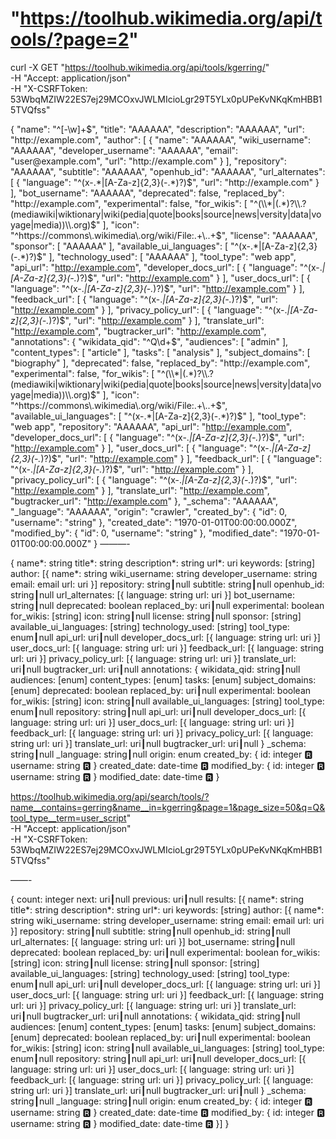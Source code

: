 
# "https://toolhub.wikimedia.org/api/tools/?page=2"

curl -X GET "https://toolhub.wikimedia.org/api/tools/kgerring/" \
 -H "Accept: application/json" \
 -H "X-CSRFToken: 53WbqMZIW22ES7ej29MCOxvJWLMIcioLgr29T5YLx0pUPeKvNKqKmHBB15TVQfss" 

{
  "name": "^[-\\w]+$",
  "title": "AAAAAA",
  "description": "AAAAAA",
  "url": "http://example.com",
  "author": [
    {
      "name": "AAAAAA",
      "wiki_username": "AAAAAA",
      "developer_username": "AAAAAA",
      "email": "user@example.com",
      "url": "http://example.com"
    }
  ],
  "repository": "AAAAAA",
  "subtitle": "AAAAAA",
  "openhub_id": "AAAAAA",
  "url_alternates": [
    {
      "language": "^(x-.*|[A-Za-z]{2,3}(-.*)?)$",
      "url": "http://example.com"
    }
  ],
  "bot_username": "AAAAAA",
  "deprecated": false,
  "replaced_by": "http://example.com",
  "experimental": false,
  "for_wikis": [
    "^(\\*|(.*)?\\.?(mediawiki|wiktionary|wiki(pedia|quote|books|source|news|versity|data|voyage|media))\\.org)$"
  ],
  "icon": "^https://commons\\.wikimedia\\.org/wiki/File:.+\\..+$",
  "license": "AAAAAA",
  "sponsor": [
    "AAAAAA"
  ],
  "available_ui_languages": [
    "^(x-.*|[A-Za-z]{2,3}(-.*)?)$"
  ],
  "technology_used": [
    "AAAAAA"
  ],
  "tool_type": "web app",
  "api_url": "http://example.com",
  "developer_docs_url": [
    {
      "language": "^(x-.*|[A-Za-z]{2,3}(-.*)?)$",
      "url": "http://example.com"
    }
  ],
  "user_docs_url": [
    {
      "language": "^(x-.*|[A-Za-z]{2,3}(-.*)?)$",
      "url": "http://example.com"
    }
  ],
  "feedback_url": [
    {
      "language": "^(x-.*|[A-Za-z]{2,3}(-.*)?)$",
      "url": "http://example.com"
    }
  ],
  "privacy_policy_url": [
    {
      "language": "^(x-.*|[A-Za-z]{2,3}(-.*)?)$",
      "url": "http://example.com"
    }
  ],
  "translate_url": "http://example.com",
  "bugtracker_url": "http://example.com",
  "annotations": {
    "wikidata_qid": "^Q\\d+$",
    "audiences": [
      "admin"
    ],
    "content_types": [
      "article"
    ],
    "tasks": [
      "analysis"
    ],
    "subject_domains": [
      "biography"
    ],
    "deprecated": false,
    "replaced_by": "http://example.com",
    "experimental": false,
    "for_wikis": [
      "^(\\*|(.*)?\\.?(mediawiki|wiktionary|wiki(pedia|quote|books|source|news|versity|data|voyage|media))\\.org)$"
    ],
    "icon": "^https://commons\\.wikimedia\\.org/wiki/File:.+\\..+$",
    "available_ui_languages": [
      "^(x-.*|[A-Za-z]{2,3}(-.*)?)$"
    ],
    "tool_type": "web app",
    "repository": "AAAAAA",
    "api_url": "http://example.com",
    "developer_docs_url": [
      {
        "language": "^(x-.*|[A-Za-z]{2,3}(-.*)?)$",
        "url": "http://example.com"
      }
    ],
    "user_docs_url": [
      {
        "language": "^(x-.*|[A-Za-z]{2,3}(-.*)?)$",
        "url": "http://example.com"
      }
    ],
    "feedback_url": [
      {
        "language": "^(x-.*|[A-Za-z]{2,3}(-.*)?)$",
        "url": "http://example.com"
      }
    ],
    "privacy_policy_url": [
      {
        "language": "^(x-.*|[A-Za-z]{2,3}(-.*)?)$",
        "url": "http://example.com"
      }
    ],
    "translate_url": "http://example.com",
    "bugtracker_url": "http://example.com"
  },
  "_schema": "AAAAAA",
  "_language": "AAAAAA",
  "origin": "crawler",
  "created_by": {
    "id": 0,
    "username": "string"
  },
  "created_date": "1970-01-01T00:00:00.000Z",
  "modified_by": {
    "id": 0,
    "username": "string"
  },
  "modified_date": "1970-01-01T00:00:00.000Z"
}
———-

{
name*: string
title*: string
description*: string
url*: uri
keywords: [string]
author: [{
name*: string
wiki_username: string
developer_username: string
email: email
url: uri
}]
repository: string┃null
subtitle: string┃null
openhub_id: string┃null
url_alternates: [{
language: string
url: uri
}]
bot_username: string┃null
deprecated: boolean
replaced_by: uri┃null
experimental: boolean
for_wikis: [string]
icon: string┃null
license: string┃null
sponsor: [string]
available_ui_languages: [string]
technology_used: [string]
tool_type: enum┃null
api_url: uri┃null
developer_docs_url: [{
language: string
url: uri
}]
user_docs_url: [{
language: string
url: uri
}]
feedback_url: [{
language: string
url: uri
}]
privacy_policy_url: [{
language: string
url: uri
}]
translate_url: uri┃null
bugtracker_url: uri┃null
annotations: {
wikidata_qid: string┃null
audiences: [enum]
content_types: [enum]
tasks: [enum]
subject_domains: [enum]
deprecated: boolean
replaced_by: uri┃null
experimental: boolean
for_wikis: [string]
icon: string┃null
available_ui_languages: [string]
tool_type: enum┃null
repository: string┃null
api_url: uri┃null
developer_docs_url: [{
language: string
url: uri
}]
user_docs_url: [{
language: string
url: uri
}]
feedback_url: [{
language: string
url: uri
}]
privacy_policy_url: [{
language: string
url: uri
}]
translate_url: uri┃null
bugtracker_url: uri┃null
}
_schema: string┃null
_language: string┃null
origin: enum
created_by: {
id: integer 🆁
username: string 🆁
}
created_date: date-time 🆁
modified_by: {
id: integer 🆁
username: string 🆁
}
modified_date: date-time 🆁
}

https://toolhub.wikimedia.org/api/search/tools/?name__contains=gerring&name__in=kgerring&page=1&page_size=50&q=Q&tool_type__term=user_script" \
 -H "Accept: application/json" \
 -H "X-CSRFToken: 53WbqMZIW22ES7ej29MCOxvJWLMIcioLgr29T5YLx0pUPeKvNKqKmHBB15TVQfss"



——-

  { count: integer
next: uri┃null
previous: uri┃null
results: [{
name*: string
title*: string
description*: string
url*: uri
keywords: [string]
author: [{
name*: string
wiki_username: string
developer_username: string
email: email
url: uri
}]
repository: string┃null
subtitle: string┃null
openhub_id: string┃null
url_alternates: [{
language: string
url: uri
}]
bot_username: string┃null
deprecated: boolean
replaced_by: uri┃null
experimental: boolean
for_wikis: [string]
icon: string┃null
license: string┃null
sponsor: [string]
available_ui_languages: [string]
technology_used: [string]
tool_type: enum┃null
api_url: uri┃null
developer_docs_url: [{
language: string
url: uri
}]
user_docs_url: [{
language: string
url: uri
}]
feedback_url: [{
language: string
url: uri
}]
privacy_policy_url: [{
language: string
url: uri
}]
translate_url: uri┃null
bugtracker_url: uri┃null
annotations: {
wikidata_qid: string┃null
audiences: [enum]
content_types: [enum]
tasks: [enum]
subject_domains: [enum]
deprecated: boolean
replaced_by: uri┃null
experimental: boolean
for_wikis: [string]
icon: string┃null
available_ui_languages: [string]
tool_type: enum┃null
repository: string┃null
api_url: uri┃null
developer_docs_url: [{
language: string
url: uri
}]
user_docs_url: [{
language: string
url: uri
}]
feedback_url: [{
language: string
url: uri
}]
privacy_policy_url: [{
language: string
url: uri
}]
translate_url: uri┃null
bugtracker_url: uri┃null
}
_schema: string┃null
_language: string┃null
origin: enum
created_by: {
id: integer 🆁
username: string 🆁
}
created_date: date-time 🆁
modified_by: {
id: integer 🆁
username: string 🆁
}
modified_date: date-time 🆁
}]
}
